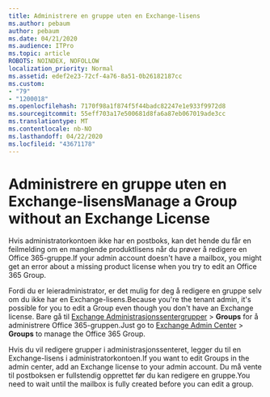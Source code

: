 ```yaml
---
title: Administrere en gruppe uten en Exchange-lisens
ms.author: pebaum
author: pebaum
ms.date: 04/21/2020
ms.audience: ITPro
ms.topic: article
ROBOTS: NOINDEX, NOFOLLOW
localization_priority: Normal
ms.assetid: edef2e23-72cf-4a76-8a51-0b26182187cc
ms.custom:
- "79"
- "1200018"
ms.openlocfilehash: 7170f98a1f874f5f44badc82247e1e933f9972d8
ms.sourcegitcommit: 55eff703a17e500681d8fa6a87eb067019ade3cc
ms.translationtype: MT
ms.contentlocale: nb-NO
ms.lasthandoff: 04/22/2020
ms.locfileid: "43671178"
---
```

# <a name="manage-a-group-without-an-exchange-license"></a><span data-ttu-id="9a85e-102">Administrere en gruppe uten en Exchange-lisens</span><span class="sxs-lookup"><span data-stu-id="9a85e-102">Manage a Group without an Exchange License</span></span>

<span data-ttu-id="9a85e-103">Hvis administratorkontoen ikke har en postboks, kan det hende du får en feilmelding om en manglende produktlisens når du prøver å redigere en Office 365-gruppe.</span><span class="sxs-lookup"><span data-stu-id="9a85e-103">If your admin account doesn't have a mailbox, you might get an error about a missing product license when you try to edit an Office 365 Group.</span></span>
  
<span data-ttu-id="9a85e-104">Fordi du er leieradministrator, er det mulig for deg å redigere en gruppe selv om du ikke har en Exchange-lisens.</span><span class="sxs-lookup"><span data-stu-id="9a85e-104">Because you're the tenant admin, it's possible for you to edit a Group even though you don't have an Exchange license.</span></span> <span data-ttu-id="9a85e-105">Bare gå til [Exchange Administrasjonssentergrupper](https://outlook.office365.com/ecp.aspx) \> **Groups** for å administrere Office 365-gruppen.</span><span class="sxs-lookup"><span data-stu-id="9a85e-105">Just go to [Exchange Admin Center](https://outlook.office365.com/ecp.aspx) \> **Groups** to manage the Office 365 Group.</span></span>
  
<span data-ttu-id="9a85e-106">Hvis du vil redigere grupper i administrasjonssenteret, legger du til en Exchange-lisens i administratorkontoen.</span><span class="sxs-lookup"><span data-stu-id="9a85e-106">If you want to edit Groups in the admin center, add an Exchange license to your admin account.</span></span> <span data-ttu-id="9a85e-107">Du må vente til postboksen er fullstendig opprettet før du kan redigere en gruppe.</span><span class="sxs-lookup"><span data-stu-id="9a85e-107">You need to wait until the mailbox is fully created before you can edit a group.</span></span>
  